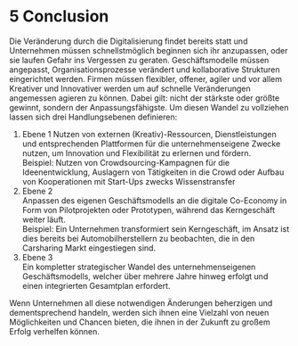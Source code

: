 # 5 Conclusion

Die Veränderung durch die Digitalisierung findet bereits statt und Unternehmen müssen schnellstmöglich beginnen sich ihr anzupassen, oder sie laufen Gefahr ins Vergessen zu geraten. Geschäftsmodelle müssen angepasst, Organisationsprozesse verändert und kollaborative Strukturen eingerichtet werden. Firmen müssen flexibler, offener, agiler und vor allem Kreativer und Innovativer werden um auf schnelle Veränderungen angemessen agieren zu können. Dabei gilt: nicht der stärkste oder größte gewinnt, sondern der Anpassungsfähigste. Um diesen Wandel zu vollziehen lassen sich drei Handlungsebenen definieren:

1. Ebene 1
   Nutzen von externen \(Kreativ\)-Ressourcen, Dienstleistungen und entsprechenden Plattformen für die unternehmenseigene Zwecke nutzen, um Innovation und Flexibilität zu erlernen und fördern.  
   Beispiel: Nutzen von Crowdsourcing-Kampagnen für die Ideenentwicklung, Auslagern von Tätigkeiten in die Crowd oder Aufbau von Kooperationen mit Start-Ups zwecks Wissenstransfer  
2. Ebene 2  
   Anpassen des eigenen Geschäftsmodells an die digitale Co-Economy in Form von Pilotprojekten oder Prototypen, während das Kerngeschäft weiter läuft.  
   Beispiel: Ein Unternehmen transformiert sein Kerngeschäft, im Ansatz ist dies bereits bei Automobilherstellern zu beobachten, die in den Carsharing Markt eingestiegen sind.  
3. Ebene 3  
   Ein kompletter strategischer Wandel des unternehmenseigenen Geschäftsmodells, welcher über mehrere Jahre hinweg erfolgt und einen integrierten Gesamtplan erfordert.  

Wenn Unternehmen all diese notwendigen Änderungen beherzigen und dementsprechend handeln, werden sich ihnen eine Vielzahl von neuen Möglichkeiten und Chancen bieten, die ihnen in der Zukunft zu großem Erfolg verhelfen können.

